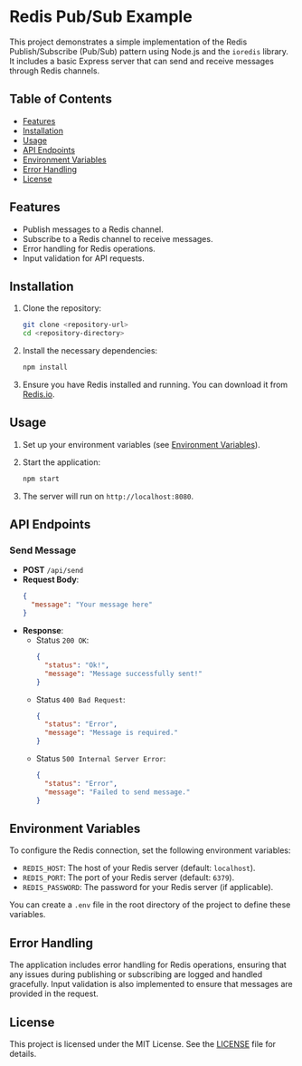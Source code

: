 # Redis Pub/Sub Example

This project demonstrates a simple implementation of the Redis Publish/Subscribe (Pub/Sub) pattern using Node.js and the `ioredis` library. It includes a basic Express server that can send and receive messages through Redis channels.

## Table of Contents

- [Features](#features)
- [Installation](#installation)
- [Usage](#usage)
- [API Endpoints](#api-endpoints)
- [Environment Variables](#environment-variables)
- [Error Handling](#error-handling)
- [License](#license)

## Features

- Publish messages to a Redis channel.
- Subscribe to a Redis channel to receive messages.
- Error handling for Redis operations.
- Input validation for API requests.

## Installation

1. Clone the repository:

   ```bash
   git clone <repository-url>
   cd <repository-directory>
   ```

2. Install the necessary dependencies:

   ```bash
   npm install
   ```

3. Ensure you have Redis installed and running. You can download it from [Redis.io](https://redis.io/download).

## Usage

1. Set up your environment variables (see [Environment Variables](#environment-variables)).
2. Start the application:

   ```bash
   npm start
   ```

3. The server will run on `http://localhost:8080`.

## API Endpoints

### Send Message

- **POST** `/api/send`
- **Request Body**: 
  ```json
  {
    "message": "Your message here"
  }
  ```
- **Response**:
  - Status `200 OK`: 
    ```json
    {
      "status": "Ok!",
      "message": "Message successfully sent!"
    }
    ```
  - Status `400 Bad Request`:
    ```json
    {
      "status": "Error",
      "message": "Message is required."
    }
    ```
  - Status `500 Internal Server Error`:
    ```json
    {
      "status": "Error",
      "message": "Failed to send message."
    }
    ```

## Environment Variables

To configure the Redis connection, set the following environment variables:

- `REDIS_HOST`: The host of your Redis server (default: `localhost`).
- `REDIS_PORT`: The port of your Redis server (default: `6379`).
- `REDIS_PASSWORD`: The password for your Redis server (if applicable).

You can create a `.env` file in the root directory of the project to define these variables.

## Error Handling

The application includes error handling for Redis operations, ensuring that any issues during publishing or subscribing are logged and handled gracefully. Input validation is also implemented to ensure that messages are provided in the request.

## License

This project is licensed under the MIT License. See the [LICENSE](LICENSE) file for details.
